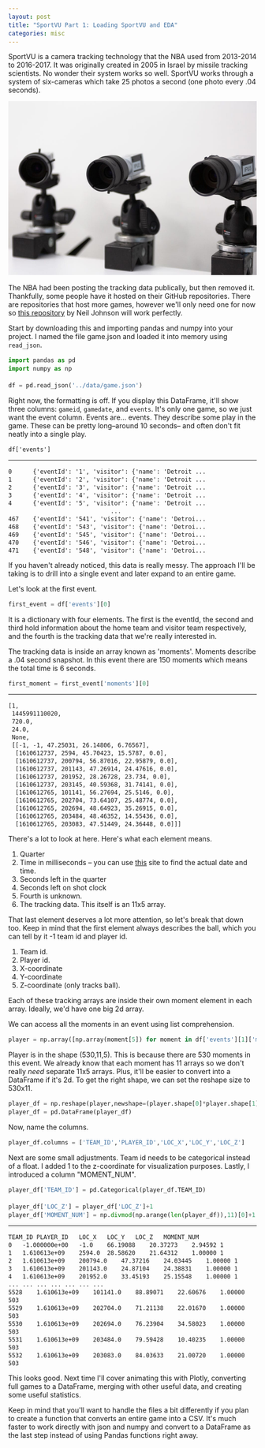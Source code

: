 ```yaml
---
layout: post
title: "SportVU Part 1: Loading SportVU and EDA"
categories: misc
---
```


SportVU is a camera tracking technology that the NBA used from 2013-2014 to 2016-2017. It was originally created in 2005 in Israel by missile tracking scientists. No wonder their system works so well. SportVU works through a system of six-cameras which take 25 photos a second (one photo every .04 seconds).

![clipboard.png](../../img/posts/sportvup1/cams.png)

The NBA had been posting the tracking data publically, but then removed it. Thankfully, some people have it hosted on their GitHub repositories. There are repositories that host more games, however we'll only need one for now so [this repository](https://github.com/neilmj/BasketballData/tree/master/2016.NBA.Raw.SportVU.Game.Logs) by Neil Johnson will work perfectly.

Start by downloading this and importing pandas and numpy into your project. I named the file game.json and loaded it into memory using ```read_json```.

```python
import pandas as pd
import numpy as np

df = pd.read_json('../data/game.json')
```

Right now, the formatting is off. If you display this DataFrame, it'll show three columns: ```gameid```, ```gamedate```, and ```events```. It's only one game, so we just want the event column. Events are... events. They describe some play in the game. These can be pretty long–around 10 seconds– and often don't fit neatly into a single play.

```
df['events']
```
___
```
0      {'eventId': '1', 'visitor': {'name': 'Detroit ...
1      {'eventId': '2', 'visitor': {'name': 'Detroit ...
2      {'eventId': '3', 'visitor': {'name': 'Detroit ...
3      {'eventId': '4', 'visitor': {'name': 'Detroit ...
4      {'eventId': '5', 'visitor': {'name': 'Detroit ...
                             ...                        
467    {'eventId': '541', 'visitor': {'name': 'Detroi...
468    {'eventId': '543', 'visitor': {'name': 'Detroi...
469    {'eventId': '545', 'visitor': {'name': 'Detroi...
470    {'eventId': '546', 'visitor': {'name': 'Detroi...
471    {'eventId': '548', 'visitor': {'name': 'Detroi...
```

If you haven't already noticed, this data is really messy. The approach I'll be taking is to drill into a single event and later expand to an entire game.

Let's look at the first event. 

```python
first_event = df['events'][0]
```

It is a dictionary with four elements. The first is the eventId, the second and third hold information about the home team and visitor team respectively, and the fourth is the tracking data that we're really interested in.

The tracking data is inside an array known as 'moments'.  Moments describe a .04 second snapshot. In this event there are 150 moments which means the total time is 6 seconds.

```python
first_moment = first_event['moments'][0]
```
___
```
[1,
 1445991110020,
 720.0,
 24.0,
 None,
 [[-1, -1, 47.25031, 26.14806, 6.76567],
  [1610612737, 2594, 45.70423, 15.5787, 0.0],
  [1610612737, 200794, 56.87016, 22.95879, 0.0],
  [1610612737, 201143, 47.26914, 24.47616, 0.0],
  [1610612737, 201952, 28.26728, 23.734, 0.0],
  [1610612737, 203145, 40.59368, 31.74141, 0.0],
  [1610612765, 101141, 56.27694, 25.5146, 0.0],
  [1610612765, 202704, 73.64107, 25.48774, 0.0],
  [1610612765, 202694, 48.64923, 35.26915, 0.0],
  [1610612765, 203484, 48.46352, 14.55436, 0.0],
  [1610612765, 203083, 47.51449, 24.36448, 0.0]]]
```

There's a lot to look at here. Here's what each element means.
1. Quarter
2. Time in milliseconds – you can use [this](https://currentmillis.com/) site to find the actual date and time. 
3. Seconds left in the quarter
4. Seconds left on shot clock
5. Fourth is unknown.
6. The tracking data. This itself is an 11x5 array.

That last element deserves a lot more attention, so let's break that down too. Keep in mind that the first element always describes the ball, which you can tell by it -1 team id and player id.

1. Team id.
2. Player id.
3. X-coordinate
4. Y-coordinate
5. Z-coordinate (only tracks ball).

Each of these tracking arrays are inside their own moment element in each array. Ideally, we'd have one big 2d array.

We can access all the moments in an event using list comprehension.


```python
player = np.array([np.array(moment[5]) for moment in df['events'][1]['moments']])
```

Player is in the shape (530,11,5). This is because there are 530 moments in this event. We already know that each moment has 11 arrays so we don't really *need* separate 11x5 arrays. Plus, it'll be easier to convert into a DataFrame if it's 2d. To get  the right shape, we can set the reshape size to 530x11.

```python
player_df = np.reshape(player,newshape=(player.shape[0]*player.shape[1],5))
player_df = pd.DataFrame(player_df)
```

Now, name the columns.

```python
player_df.columns = ['TEAM_ID','PLAYER_ID','LOC_X','LOC_Y','LOC_Z']
```

Next are some small adjustments. Team id needs to be categorical instead of a float. I added 1 to the z-coordinate for visualization purposes. Lastly, I introduced a column "MOMENT_NUM".

```python
player_df['TEAM_ID'] = pd.Categorical(player_df.TEAM_ID)

player_df['LOC_Z'] = player_df['LOC_Z']+1
player_df['MOMENT_NUM'] = np.divmod(np.arange(len(player_df)),11)[0]+1
```
___
```
TEAM_ID	PLAYER_ID	LOC_X	LOC_Y	LOC_Z	MOMENT_NUM
0	-1.000000e+00	-1.0	66.19088	20.37273	2.94592	1
1	1.610613e+09	2594.0	28.58620	21.64312	1.00000	1
2	1.610613e+09	200794.0	47.37216	24.03445	1.00000	1
3	1.610613e+09	201143.0	24.87104	24.38831	1.00000	1
4	1.610613e+09	201952.0	33.45193	25.15548	1.00000	1
...	...	...	...	...	...	...
5528	1.610613e+09	101141.0	88.89071	22.60676	1.00000	503
5529	1.610613e+09	202704.0	71.21138	22.01670	1.00000	503
5530	1.610613e+09	202694.0	76.23904	34.58023	1.00000	503
5531	1.610613e+09	203484.0	79.59428	10.40235	1.00000	503
5532	1.610613e+09	203083.0	84.03633	21.00720	1.00000	503
```

This looks good. Next time I'll cover animating this with Plotly, converting full games to a DataFrame, merging with other useful data, and creating some useful statistics.

Keep in mind that you'll want to handle the files a bit differently if you plan to create a function that converts an entire game into a CSV. It's much faster to work directly with json and numpy and convert to a DataFrame as the last step instead of using Pandas functions right away.